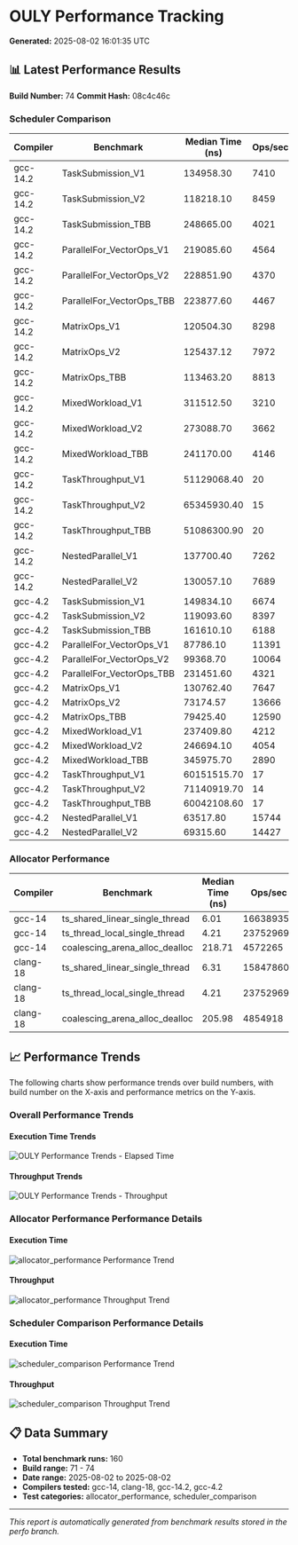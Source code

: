 # OULY Performance Tracking

**Generated:** 2025-08-02 16:01:35 UTC

## 📊 Latest Performance Results

**Build Number:** 74
**Commit Hash:** 08c4c46c

### Scheduler Comparison

| Compiler | Benchmark | Median Time (ns) | Ops/sec | Error % |
|----------|-----------|------------------|---------|---------|
| gcc-14.2 | TaskSubmission_V1 | 134958.30 | 7410 | 0.00 |
| gcc-14.2 | TaskSubmission_V2 | 118218.10 | 8459 | 0.00 |
| gcc-14.2 | TaskSubmission_TBB | 248665.00 | 4021 | 0.00 |
| gcc-14.2 | ParallelFor_VectorOps_V1 | 219085.60 | 4564 | 0.00 |
| gcc-14.2 | ParallelFor_VectorOps_V2 | 228851.90 | 4370 | 0.00 |
| gcc-14.2 | ParallelFor_VectorOps_TBB | 223877.60 | 4467 | 0.00 |
| gcc-14.2 | MatrixOps_V1 | 120504.30 | 8298 | 0.00 |
| gcc-14.2 | MatrixOps_V2 | 125437.12 | 7972 | 0.00 |
| gcc-14.2 | MatrixOps_TBB | 113463.20 | 8813 | 0.00 |
| gcc-14.2 | MixedWorkload_V1 | 311512.50 | 3210 | 0.00 |
| gcc-14.2 | MixedWorkload_V2 | 273088.70 | 3662 | 0.00 |
| gcc-14.2 | MixedWorkload_TBB | 241170.00 | 4146 | 0.00 |
| gcc-14.2 | TaskThroughput_V1 | 51129068.40 | 20 | 0.00 |
| gcc-14.2 | TaskThroughput_V2 | 65345930.40 | 15 | 0.00 |
| gcc-14.2 | TaskThroughput_TBB | 51086300.90 | 20 | 0.00 |
| gcc-14.2 | NestedParallel_V1 | 137700.40 | 7262 | 0.00 |
| gcc-14.2 | NestedParallel_V2 | 130057.10 | 7689 | 0.00 |
| gcc-4.2 | TaskSubmission_V1 | 149834.10 | 6674 | 0.00 |
| gcc-4.2 | TaskSubmission_V2 | 119093.60 | 8397 | 0.00 |
| gcc-4.2 | TaskSubmission_TBB | 161610.10 | 6188 | 0.00 |
| gcc-4.2 | ParallelFor_VectorOps_V1 | 87786.10 | 11391 | 0.00 |
| gcc-4.2 | ParallelFor_VectorOps_V2 | 99368.70 | 10064 | 0.00 |
| gcc-4.2 | ParallelFor_VectorOps_TBB | 231451.60 | 4321 | 0.00 |
| gcc-4.2 | MatrixOps_V1 | 130762.40 | 7647 | 0.00 |
| gcc-4.2 | MatrixOps_V2 | 73174.57 | 13666 | 0.00 |
| gcc-4.2 | MatrixOps_TBB | 79425.40 | 12590 | 0.00 |
| gcc-4.2 | MixedWorkload_V1 | 237409.80 | 4212 | 0.00 |
| gcc-4.2 | MixedWorkload_V2 | 246694.10 | 4054 | 0.00 |
| gcc-4.2 | MixedWorkload_TBB | 345975.70 | 2890 | 0.00 |
| gcc-4.2 | TaskThroughput_V1 | 60151515.70 | 17 | 0.00 |
| gcc-4.2 | TaskThroughput_V2 | 71140919.70 | 14 | 0.00 |
| gcc-4.2 | TaskThroughput_TBB | 60042108.60 | 17 | 0.00 |
| gcc-4.2 | NestedParallel_V1 | 63517.80 | 15744 | 0.00 |
| gcc-4.2 | NestedParallel_V2 | 69315.60 | 14427 | 0.00 |

### Allocator Performance

| Compiler | Benchmark | Median Time (ns) | Ops/sec | Error % |
|----------|-----------|------------------|---------|---------|
| gcc-14 | ts_shared_linear_single_thread | 6.01 | 166389351 | 0.00 |
| gcc-14 | ts_thread_local_single_thread | 4.21 | 237529691 | 0.00 |
| gcc-14 | coalescing_arena_alloc_dealloc | 218.71 | 4572265 | 0.00 |
| clang-18 | ts_shared_linear_single_thread | 6.31 | 158478605 | 0.00 |
| clang-18 | ts_thread_local_single_thread | 4.21 | 237529691 | 0.00 |
| clang-18 | coalescing_arena_alloc_dealloc | 205.98 | 4854918 | 0.00 |

## 📈 Performance Trends

The following charts show performance trends over build numbers, 
with build number on the X-axis and performance metrics on the Y-axis.

### Overall Performance Trends

#### Execution Time Trends
![OULY Performance Trends - Elapsed Time](ouly_performance_trends_elapsed.svg)

#### Throughput Trends
![OULY Performance Trends - Throughput](ouly_performance_trends_throughput.svg)

### Allocator Performance Performance Details

#### Execution Time
![allocator_performance Performance Trend](performance_trend_allocator_performance.svg)

#### Throughput
![allocator_performance Throughput Trend](throughput_trend_allocator_performance.svg)

### Scheduler Comparison Performance Details

#### Execution Time
![scheduler_comparison Performance Trend](performance_trend_scheduler_comparison.svg)

#### Throughput
![scheduler_comparison Throughput Trend](throughput_trend_scheduler_comparison.svg)

## 📋 Data Summary

- **Total benchmark runs:** 160
- **Build range:** 71 - 74
- **Date range:** 2025-08-02 to 2025-08-02
- **Compilers tested:** gcc-14, clang-18, gcc-14.2, gcc-4.2
- **Test categories:** allocator_performance, scheduler_comparison

---
*This report is automatically generated from benchmark results stored in the perfo branch.*